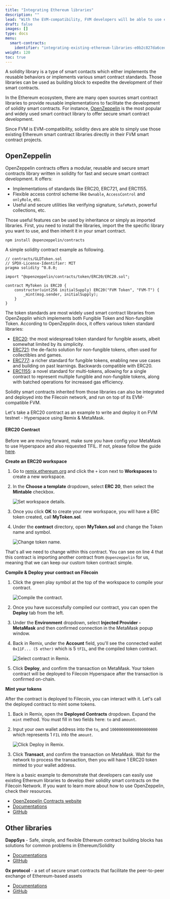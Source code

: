 ```yaml
---
title: "Integrating Ethereum libraries"
description: ""
lead: "With the EVM-compatibility, FVM developers will be able to use existing Ethereum smart contract libraries to build and deploy solidity smart contract on the Filecoin network."
draft: false
images: []
type: docs
menu:
  smart-contracts:
    identifier: "integrating-existing-ethereum-libraries-e0b2c827da6ced7e92bfaf452add675c"
weight: 120
toc: true
---
```


A solidity library is a type of smart contacts which either implements the reusable behaviors or implements various smart contract standards. Those libraries can be used as building block to expedite the development of their smart contracts. 

In the Ethereum ecosystem, there are many open sources smart contract libraries to provide reusable implementations to facilitate the development of solidity smart contracts. For instance, [OpenZeppelin](https://www.openzeppelin.com/contracts) is the most popular and widely used smart contract library to offer secure smart contract development. 

Since FVM is EVM-compatibility, solidity devs are able to simply use those existing Ethereum smart contract libraries directly in their FVM smart contract projects.

## OpenZeppelin

OpenZeppelin contracts offers a modular, reusable and secure smart contracts library written in solidity for fast and secure smart contract development. It offers:

+ Implementations of standards like ERC20, ERC721, and ERC1155.
+ Flexible access control scheme like `Ownable`, `AccessControl` and `onlyRole`, etc.
+ Useful and secure utilities like verifying signature, `SafeMath`, powerful collections, etc.

Those useful features can be used by inheritance or simply as imported libraries. First, you need to install the libraries, import the the specific library you want to use, and then inherit it in your smart contract. 

```
npm install @openzeppelin/contracts
```

A simple solidity contract example as following.

```solidity
// contracts/GLDToken.sol
// SPDX-License-Identifier: MIT
pragma solidity ^0.8.0;

import "@openzeppelin/contracts/token/ERC20/ERC20.sol";

contract MyToken is ERC20 {
    constructor(uint256 initialSupply) ERC20("FVM Token", "FVM-T") {
        _mint(msg.sender, initialSupply);
    }
}
```

The token standards are most widely used smart contract libraries from OpenZepplin which implements both Fungible Token and Non-fungible Token. According to OpenZepplin docs, it offers various token standard libraries:

+ [ERC20](https://docs.openzeppelin.com/contracts/4.x/erc20): the most widespread token standard for fungible assets, albeit somewhat limited by its simplicity.
+ [ERC721](https://docs.openzeppelin.com/contracts/4.x/erc721): the de-facto solution for non-fungible tokens, often used for collectibles and games.
+ [ERC777](https://docs.openzeppelin.com/contracts/4.x/erc777): a richer standard for fungible tokens, enabling new use cases and building on past learnings. Backwards compatible with ERC20.
+ [ERC1155](https://docs.openzeppelin.com/contracts/4.x/erc1155): a novel standard for multi-tokens, allowing for a single contract to represent multiple fungible and non-fungible tokens, along with batched operations for increased gas efficiency.

Solidity smart contracts inherited from those libraries can also be integrated and deployed into the Filecoin network, and run on top of its EVM-compatible FVM. 

Let's take a ERC20 contract as an example to write and deploy it on FVM testnet - Hyperspace using Remix & MetaMask.

#### ERC20 Contract

Before we are moving forward, make sure you have config your MetaMask to use Hyperspace and also requested TFIL. If not, please follow the guide [here](../../ethereum-wallet/metamask/).

**Create an ERC20 workspace**

1. Go to [remix.ethereum.org](https://remix.ethereum.org/) and click the `+` icon next to **Workspaces** to create a new workspace.

2. In the **Choose a template** dropdown, select **ERC 20**, then select the **Mintable** checkbox.

   ![Set workspace details.](./images/create-a-workspace-details.png)

3. Once you click **OK** to create your new workspace, you will have a ERC token created, call **MyToken.sol**.

4. Under the **contract** directory, open **MyToken.sol** and change the Token name and symbol.

   ![Change token name.](./images/customize-change-token-name.png)

That's all we need to change within this contract. You can see on line 4 that this contract is importing another contract from `@openzeppelin` for us, meaning that we can keep our custom token contract simple.

**Compile & Deploy your contract on Filecoin**

1. Click the green play symbol at the top of the workspace to compile your contract. 

   ![Compile the contract.](images/compile-compile.png)

2. Once you have successfully compiled our contract, you can open the **Deploy** tab from the left.

3. Under the **Environment** dropdown, select **Injected Provider - MetaMask** and then confirmed connection in the MetaMask popup window.

4. Back in Remix, under the **Account** field, you'll see the connected wallet `0x11F... (5 ether)` which is 5 `tFIL`, and the compiled token contract.

   ![Select contract in Remix.](images/deploy-select-contract.png)

5. Click **Deploy**, and confirm the transaction on MetaMask. Your token contract will be deployed to Filecoin Hyperspace after the transaction is confirmed on-chain.

**Mint your tokens**

After the contract is deployed to Filecoin, you can interact with it. Let's call the deployed contract to mint some tokens.

1. Back in Remix, open the **Deployed Contracts** dropdown. Expand the `mint` method. You must fill in two fields here: `to` and `amount`.

2. Input your own wallet address into the `to`, and `100000000000000000000`  which represents 1 `FIL` into the `amount`. 

   ![Click Deploy in Remix.](images/deploy-remix-deploy.png)

3. Click **Transact**, and confirm the transaction on MetaMask. Wait for the network to process the transaction, then you will have 1 ERC20 token minted to your wallet address. 

Here is a basic example to demonstrate that developers can easily use existing Ethereum libraries to develop their solidity smart contracts on the Filecoin Network. If you want to learn more about how to use OpenZeppelin, check their resources.

+ [OpenZeppelin Contracts website](https://www.openzeppelin.com/contracts)
+ [Documentations](https://docs.openzeppelin.com/contracts/4.x/)
+ [GitHub](https://github.com/OpenZeppelin/openzeppelin-contracts)

## Other libraries

**DappSys** - Safe, simple, and flexible Ethereum contract building blocks has solutions for common problems in Ethereum/Solidity

+ [Documentations](https://dappsys.readthedocs.io/en/latest/)
+ [GItHub](https://github.com/dapphub/dappsys)

**0x protocol** - a set of secure smart contracts that facilitate the peer-to-peer exchange of Ethereum-based assets

+ [Documentations](https://docs.0x.org/introduction/introduction-to-0x)
+ [GitHub](https://github.com/0xProject)

